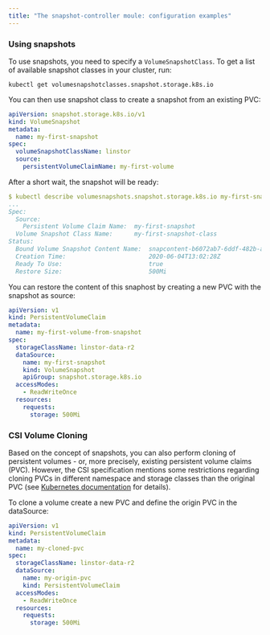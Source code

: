 ```yaml
---
title: "The snapshot-controller moule: configuration examples"
---
```


### Using snapshots

To use snapshots, you need to specify a `VolumeSnapshotClass`.
To get a list of available snapshot classes in your cluster, run:

```
kubectl get volumesnapshotclasses.snapshot.storage.k8s.io
```

You can then use snapshot class to create a snapshot from an existing PVC:

```yaml
apiVersion: snapshot.storage.k8s.io/v1
kind: VolumeSnapshot
metadata:
  name: my-first-snapshot
spec:
  volumeSnapshotClassName: linstor
  source:
    persistentVolumeClaimName: my-first-volume
```

After a short wait, the snapshot will be ready:

```yaml
$ kubectl describe volumesnapshots.snapshot.storage.k8s.io my-first-snapshot
...
Spec:
  Source:
    Persistent Volume Claim Name:  my-first-snapshot
  Volume Snapshot Class Name:      my-first-snapshot-class
Status:
  Bound Volume Snapshot Content Name:  snapcontent-b6072ab7-6ddf-482b-a4e3-693088136d2c
  Creation Time:                       2020-06-04T13:02:28Z
  Ready To Use:                        true
  Restore Size:                        500Mi
```

You can restore the content of this snaphost by creating a new PVC with the snapshot as source:

```yaml
apiVersion: v1
kind: PersistentVolumeClaim
metadata:
  name: my-first-volume-from-snapshot
spec:
  storageClassName: linstor-data-r2
  dataSource:
    name: my-first-snapshot
    kind: VolumeSnapshot
    apiGroup: snapshot.storage.k8s.io
  accessModes:
    - ReadWriteOnce
  resources:
    requests:
      storage: 500Mi
```

### CSI Volume Cloning

Based on the concept of snapshots, you can also perform cloning of persistent volumes - or, more precisely, existing persistent volume claims (PVC).
However, the CSI specification mentions some restrictions regarding cloning PVCs in different namespace and storage classes than the original PVC
(see [Kubernetes documentation](https://kubernetes.io/docs/concepts/storage/volume-pvc-datasource/) for details).

To clone a volume create a new PVC and define the origin PVC in the dataSource:

```yaml
apiVersion: v1
kind: PersistentVolumeClaim
metadata:
  name: my-cloned-pvc
spec:
  storageClassName: linstor-data-r2
  dataSource:
    name: my-origin-pvc
    kind: PersistentVolumeClaim
  accessModes:
    - ReadWriteOnce
  resources:
    requests:
      storage: 500Mi
```
